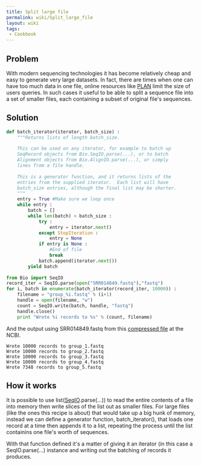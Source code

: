 ```yaml
---
title: Split large file
permalink: wiki/Split_large_file
layout: wiki
tags:
 - Cookbook
---
```


Problem
-------

With modern sequencing technologies it has become relatively cheap and
easy to generate very large datasets. In fact, there are times when one
can have too much data in one file, online resources like
[PLAN](http://bioinfo.noble.org/plan) limit the size of users queries.
In such cases it useful to be able to split a sequence file into a set
of smaller files, each containing a subset of original file's sequences.

Solution
--------

``` python
def batch_iterator(iterator, batch_size) :
    """Returns lists of length batch_size.
 
    This can be used on any iterator, for example to batch up
    SeqRecord objects from Bio.SeqIO.parse(...), or to batch
    Alignment objects from Bio.AlignIO.parse(...), or simply
    lines from a file handle.
 
    This is a generator function, and it returns lists of the
    entries from the supplied iterator.  Each list will have
    batch_size entries, although the final list may be shorter.
    """
    entry = True #Make sure we loop once
    while entry :
        batch = []
        while len(batch) < batch_size :
            try :
                entry = iterator.next()
            except StopIteration :
                entry = None
            if entry is None :
                #End of file
                break
            batch.append(iterator.next())
        yield batch
 
from Bio import SeqIO
record_iter = SeqIO.parse(open("SRR014849.fastq"),"fastq")
for i, batch in enumerate(batch_iterator(record_iter, 10000)) :
    filename = "group_%i.fastq" % (i+1)
    handle = open(filename, "w")
    count = SeqIO.write(batch, handle, "fastq")
    handle.close()
    print "Wrote %i records to %s" % (count, filename)
```

And the output using SRR014849.fastq from this [compressed
file](ftp://ftp.ncbi.nlm.nih.gov/sra/static/SRX003/SRX003639/SRR014849.fastq.gz)
at the NCBI.

`Wrote 10000 records to group_1.fastq`  
`Wrote 10000 records to group_2.fastq`  
`Wrote 10000 records to group_3.fastq`  
`Wrote 10000 records to group_4.fastq`  
`Wrote 7348 records to group_5.fastq`

How it works
------------

It is possible to use list([SeqIO](SeqIO "wikilink").parse(...)) to read
the entire contents of a file into memory then write slices of the list
out as smaller files. For large files (like the ones this recipe is
about) that would take up a big hunk of memory, instead we can define a
generator function, batch\_iterator(), that loads one record at a time
then appends it to a list, repeating the process until the list
containins one file's worth of sequences.

With that function defined it's a matter of giving it an iterator (in
this case a SeqIO.parse(...) instance and writing out the batching of
records it produces.
